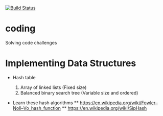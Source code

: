 [![Build Status](https://travis-ci.org/fleith/coding.svg?branch=master)](https://travis-ci.org/fleith/coding)

# coding
Solving code challenges

# Implementing Data Structures
* Hash table
    1. Array of linked lists (Fixed size)
    2. Balanced binary search tree (Variable size and ordered)

* Learn these hash algorithms
** https://en.wikipedia.org/wiki/Fowler–Noll–Vo_hash_function
** https://en.wikipedia.org/wiki/SipHash
